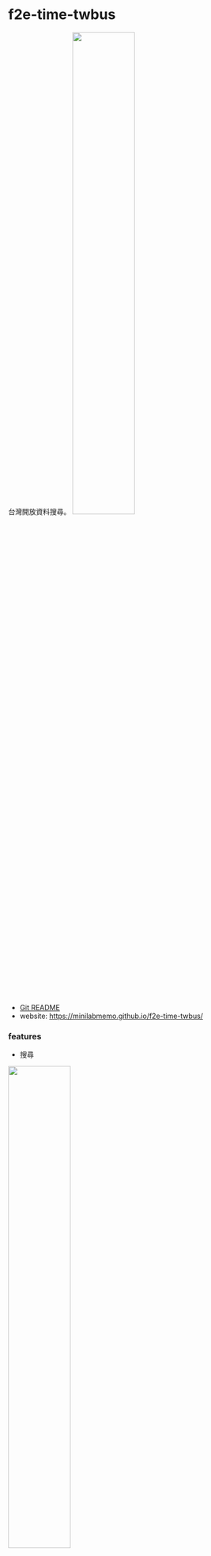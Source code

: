 # f2e-time-twbus
台灣開放資料搜尋。
<img src="./home_page.png" width="50%">

- [Git README](https://github.com/minilabmemo/f2e-time-twbus/blob/master/README.md) 
- website: https://minilabmemo.github.io/f2e-time-twbus/

### features

- 搜尋

<img src="./screen_find.png" width="50%">


- 收藏
根據寵物找尋時點擊喜歡的浪浪暫存區，紀錄僅暫時存於瀏覽器紀錄中，本網站無永久保存功能。

<img src="./screen_store.png" width="50%">




